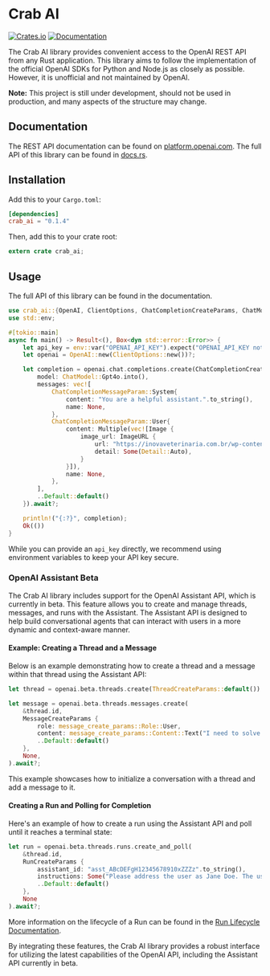 # Crab AI

[![Crates.io](https://img.shields.io/crates/v/crab_ai.svg)](https://crates.io/crates/crab_ai)
[![Documentation](https://docs.rs/crab_ai/badge.svg)](https://docs.rs/crab_ai)

The Crab AI library provides convenient access to the OpenAI REST API from any Rust application. This library aims to follow the implementation of the official OpenAI SDKs for Python and Node.js as closely as possible. However, it is unofficial and not maintained by OpenAI.

**Note:** This project is still under development, should not be used in production, and many aspects of the structure may change.

## Documentation

The REST API documentation can be found on [platform.openai.com](https://platform.openai.com/docs). The full API of this library can be found in [docs.rs](https://docs.rs/crab_ai).

## Installation

Add this to your `Cargo.toml`:

```toml
[dependencies]
crab_ai = "0.1.4"
```

Then, add this to your crate root:

```rust
extern crate crab_ai;
```

## Usage

The full API of this library can be found in the documentation.

```rust
use crab_ai::{OpenAI, ClientOptions, ChatCompletionCreateParams, ChatModel, ChatCompletionMessageParam, ChatCompletionSystemParam, ChatCompletionUserParam, Text, Image, ImageURL, Detail, Multiple};
use std::env;

#[tokio::main]
async fn main() -> Result<(), Box<dyn std::error::Error>> {
    let api_key = env::var("OPENAI_API_KEY").expect("OPENAI_API_KEY not set");
    let openai = OpenAI::new(ClientOptions::new())?;

    let completion = openai.chat.completions.create(ChatCompletionCreateParams {
        model: ChatModel::Gpt4o.into(),
        messages: vec![
            ChatCompletionMessageParam::System{
                content: "You are a helpful assistant.".to_string(),
                name: None,
            },
            ChatCompletionMessageParam::User{
                content: Multiple(vec![Image {
                    image_url: ImageURL {
                        url: "https://inovaveterinaria.com.br/wp-content/uploads/2015/04/gato-sem-raca-INOVA-2048x1365.jpg".to_string(),
                        detail: Some(Detail::Auto),
                    }
                }]),
                name: None,
            },
        ],
        ..Default::default()
    }).await?;

    println!("{:?}", completion);
    Ok(())
}
```

While you can provide an `api_key` directly, we recommend using environment variables to keep your API key secure.

### OpenAI Assistant Beta

The Crab AI library includes support for the OpenAI Assistant API, which is currently in beta. This feature allows you to create and manage threads, messages, and runs with the Assistant. The Assistant API is designed to help build conversational agents that can interact with users in a more dynamic and context-aware manner.

#### Example: Creating a Thread and a Message

Below is an example demonstrating how to create a thread and a message within that thread using the Assistant API:

```rust
let thread = openai.beta.threads.create(ThreadCreateParams::default()).await?;

let message = openai.beta.threads.messages.create(
    &thread.id,
    MessageCreateParams {
        role: message_create_params::Role::User,
        content: message_create_params::Content::Text("I need to solve the equation `3x + 11 = 14`. Can you help me?".to_string()),
        ..Default::default()
    },
    None,
).await?;
```

This example showcases how to initialize a conversation with a thread and add a message to it.

#### Creating a Run and Polling for Completion

Here's an example of how to create a run using the Assistant API and poll until it reaches a terminal state:

```rust
let run = openai.beta.threads.runs.create_and_poll(
    &thread.id,
    RunCreateParams {
        assistant_id: "asst_ABcDEFgH12345678910xZZZz".to_string(),
        instructions: Some("Please address the user as Jane Doe. The user has a premium account.".to_string()),
        ..Default::default()
    },
    None
).await?;
```

More information on the lifecycle of a Run can be found in the [Run Lifecycle Documentation](https://platform.openai.com/docs/assistants/how-it-works/run-lifecycle).

By integrating these features, the Crab AI library provides a robust interface for utilizing the latest capabilities of the OpenAI API, including the Assistant API currently in beta.